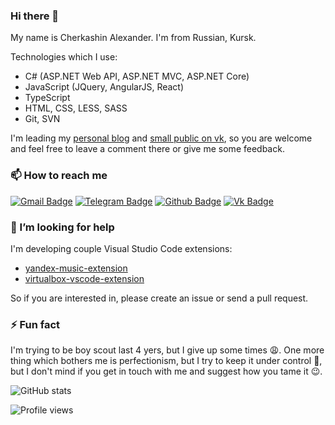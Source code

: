 ### Hi there 👋 

My name is Cherkashin Alexander. I'm from Russian, Kursk.

Technologies which I use:

- C# (ASP.NET Web API, ASP.NET MVC, ASP.NET Core)
- JavaScript (JQuery, AngularJS, React)
- TypeScript
- HTML, CSS, LESS, SASS
- Git, SVN

I'm leading my [personal blog](https://www.cherkashin.dev/) and [small public on vk](https://vk.com/cherkashin_dev), so you are welcome and feel free to leave a comment there or give me some feedback.

### 📫 How to reach me

[![Gmail Badge](https://img.shields.io/badge/-cherkalexander@gmail.com-c14438?style=flat&logo=Gmail&logoColor=white&link=mailto:cherkalexander@gmail.com)](mailto:cherkalexander@gmail.com) 
[![Telegram Badge](https://img.shields.io/badge/-cherkalexander-grey?style=flat&logo=telegram&logoColor=white&link=https://t.me/cherkalexander)](https://t.me/cherkalexander) 
[![Github Badge](https://img.shields.io/badge/-acherkashin-grey?style=flat&logo=github&logoColor=white&link=https://github.com/acherkashin/)](https://github.com/acherkashin/)
[![Vk Badge](https://img.shields.io/badge/-cherkashin_dev-grey?style=flat&logo=vk&logoColor=lightblue&link=https://vk.com/cherkashin_dev)](https://vk.com/cherkashin_dev)

### 🤔 I’m looking for help

I'm developing couple Visual Studio Code extensions:

- [yandex-music-extension](https://github.com/acherkashin/yandex-music-extension)
- [virtualbox-vscode-extension](https://github.com/acherkashin/virtualbox-vscode-extension)

So if you are interested in, please create an issue or send a pull request.

### ⚡ Fun fact

I'm trying to be boy scout last 4 yers, but I give up some times 😩. One more thing which bothers me is perfectionism, but I try to keep it under control 💪, but I don't mind if you get in touch with me and suggest how you tame it 😉.

![GitHub stats](https://github-readme-stats.vercel.app/api?username=acherkashin&show_icons=true)  

![Profile views](https://gpvc.arturio.dev/acherkashin)  

<!--
**acherkashin/acherkashin** is a ✨ _special_ ✨ repository because its `README.md` (this file) appears on your GitHub profile.

Here are some ideas to get you started:

- 🔭 I’m currently working on ...
- 🌱 I’m currently learning ...
- 👯 I’m looking to collaborate on ...
- 🤔 I’m looking for help with ...
- 💬 Ask me about ...
- 📫 How to reach me: ...
- 😄 Pronouns: ...
- ⚡ Fun fact: ...
-->
